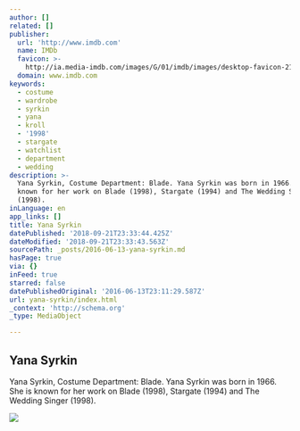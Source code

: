 ```yaml
---
author: []
related: []
publisher:
  url: 'http://www.imdb.com'
  name: IMDb
  favicon: >-
    http://ia.media-imdb.com/images/G/01/imdb/images/desktop-favicon-2165806970._CB270901283_.ico
  domain: www.imdb.com
keywords:
  - costume
  - wardrobe
  - syrkin
  - yana
  - kroll
  - '1998'
  - stargate
  - watchlist
  - department
  - wedding
description: >-
  Yana Syrkin, Costume Department: Blade. Yana Syrkin was born in 1966. She is
  known for her work on Blade (1998), Stargate (1994) and The Wedding Singer
  (1998).
inLanguage: en
app_links: []
title: Yana Syrkin
datePublished: '2018-09-21T23:33:44.425Z'
dateModified: '2018-09-21T23:33:43.563Z'
sourcePath: _posts/2016-06-13-yana-syrkin.md
hasPage: true
via: {}
inFeed: true
starred: false
datePublishedOriginal: '2016-06-13T23:11:29.587Z'
url: yana-syrkin/index.html
_context: 'http://schema.org'
_type: MediaObject

---
```

<article style=""><h1>Yana Syrkin</h1><p>Yana Syrkin, Costume Department: Blade. Yana Syrkin was born in 1966. She is known for her work on Blade (1998), Stargate (1994) and The Wedding Singer (1998).</p><img src="http://ia.media-imdb.com/images/G/01/imdb/images/logos/imdb_fb_logo-1730868325._CB271207937_.png" /></article>